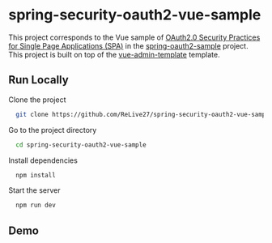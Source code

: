 # spring-security-oauth2-vue-sample

This project corresponds to the Vue sample of [OAuth2.0 Security Practices for Single Page Applications (SPA)]() in the
[spring-oauth2-sample](https://github.com/ReLive27/spring-security-oauth2-sample) project. This project is built on top
of the [vue-admin-template](https://github.com/PanJiaChen/vue-admin-template) template.

## Run Locally

Clone the project

```bash
  git clone https://github.com/ReLive27/spring-security-oauth2-vue-sample.git
```

Go to the project directory

```bash
  cd spring-security-oauth2-vue-sample
```

Install dependencies

```bash
  npm install
```

Start the server

```bash
  npm run dev
```

## Demo



